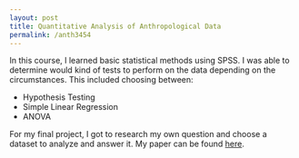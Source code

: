 ```yaml
---
layout: post
title: Quantitative Analysis of Anthropological Data
permalink: /anth3454
---
```


In this course, I learned basic statistical methods using SPSS. I was able to determine would kind of tests to perform on the data depending on the circumstances.
This included choosing between: 
- Hypothesis Testing
- Simple Linear Regression
- ANOVA

For my final project, I got to research my own question and choose a dataset to analyze and answer it. My paper can be found [here](assets/anth-prj.pdf).

